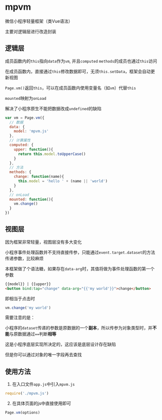 # mpvm
微信小程序轻量框架（类Vue语法）

主要对逻辑层进行改造封装


## 逻辑层

成员函数内的`this`指向`data`作为`vm`, 并且`computed` `methods`的成员也通过`this`访问

在成员函数内，直接通过`this`修改数据即可，无须`this.setData`，框架会自动更新视图

`Page.vm()`返回`this`，可以在成员函数内使用变量名（如`vm`）代替`this`

`mounted`映射为`onLoad`

解决了小程序原生不能把数据改成`undefined`的缺陷

```javascript
var vm = Page.vm({
  // 数据
  data: {
    model: 'mpvm.js'
  },
  // 计算属性
  computed: {
    upper: function(){
      return this.model.toUpperCase()
    }
  },
  // 方法
  methods: {
    change: function(name){
      this.model = 'hello ' + (name || 'world')
    }
  },
  // onLoad
  mounted: function(){
    vm.change()
  }
})
```

## 视图层
因为框架非常轻量，视图层没有多大变化

小程序事件处理函数并不支持直接传参，只能通过`event.target.dataset`的方法传递参数，比较麻烦

本框架做了个语法糖，如果存在`data-arg`时，其值将做为事件处理函数的第一个参数

```html
{{model}} | {{upper}}
<button bind:tap="change" data-arg="{{'my world'}}">change</button>
```
即相当于点击时
```javascript
vm.change('my world')
```

需要注意的是：

小程序的`dataset`传递的参数是原数据的一个**副本**，所以传参为对象类型时，并**不能**与原数据通过`==`判断**相等**

这是小程序底层实现所决定的，这应该是底层设计存在缺陷

但是你可以通过对象的唯一字段再去查找

## 使用方法

1. 在入口文件`app.js`中引入`mpvm.js`
```javascript
require('./mpvm.js')
```
2. 在具体页面的js中直接使用即可
```javascript
Page.vm(options)
```




